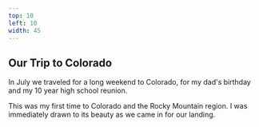 ```yaml
---
top: 10
left: 10
width: 45
---
```

## Our Trip to Colorado

<!-- Teresa Font -->
In July we traveled for a long weekend to Colorado,
for my dad's birthday
and my 10 year high school reunion.

<!-- Tom Font -->
This was my first time to Colorado and the Rocky Mountain region.
I was immediately drawn to its beauty as we came in for our landing.

